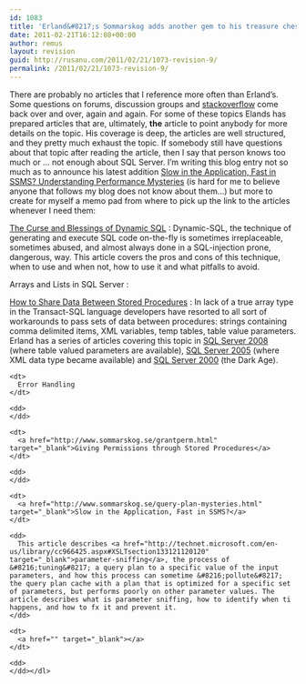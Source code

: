 ```yaml
---
id: 1083
title: 'Erland&#8217;s Sommarskog adds another gem to his treasure chest'
date: 2011-02-21T16:12:08+00:00
author: remus
layout: revision
guid: http://rusanu.com/2011/02/21/1073-revision-9/
permalink: /2011/02/21/1073-revision-9/
---
```

There are probably no articles that I reference more often than Erland&#8217;s. Some questions on forums, discussion groups and [stackoverflow](stackoverflow.com) come back over and over, again and again. For some of these topics Elands has prepared articles that are, ultimately, **the** article to point anybody for more details on the topic. His coverage is deep, the articles are well structured, and they pretty much exhaust the topic. If somebody still have questions about that topic after reading the article, then I say that person knows too much or &#8230; not enough about SQL Server. I&#8217;m writing this blog entry not so much as to announce his latest addition <a href="http://www.sommarskog.se/query-plan-mysteries.html" target="_blank">Slow in the Application, Fast in SSMS? Understanding Performance Mysteries</a> (is hard for me to believe anyone that follows my blog does not know about them&#8230;) but more to create for myself a memo pad from where to pick up the link to the articles whenever I need them:

<a href="http://www.sommarskog.se/dynamic_sql.html" target="_blank">The Curse and Blessings of Dynamic SQL</a>
:   Dynamic-SQL, the technique of generating and execute SQL code on-the-fly is sometimes irreplaceable, sometimes abused, and almost always done in a SQL-injection prone, dangerous, way. This article covers the pros and cons of this technique, when to use and when not, how to use it and what pitfalls to avoid.

Arrays and Lists in SQL Server
:   

<a href="http://www.sommarskog.se/share_data.html" target="_blank">How to Share Data Between Stored Procedures</a>
:   In lack of a true array type in the Transact-SQL language developers have resorted to all sort of workarounds to pass sets of data between procedures: strings containing comma delimited items, XML variables, temp tables, table value parameters. Erland has a series of articles covering this topic in <a href="http://www.sommarskog.se/arrays-in-sql-2008.html" target="_blank">SQL Server 2008</a> (where table valued parameters are available), <a href="http://www.sommarskog.se/arrays-in-sql-2005.html" target="_blank">SQL Server 2005</a> (where XML data type became available) and <a href="http://www.sommarskog.se/arrays-in-sql-2000.html" target="_blank">SQL Server 2000<a /> (the Dark Age).</dd> 
    
    <dt>
      Error Handling
    </dt>
    
    <dd>
    </dd>
    
    <dt>
      <a href="http://www.sommarskog.se/grantperm.html" target="_blank">Giving Permissions through Stored Procedures</a>
    </dt>
    
    <dd>
    </dd>
    
    <dt>
      <a href="http://www.sommarskog.se/query-plan-mysteries.html" target="_blank">Slow in the Application, Fast in SSMS?</a>
    </dt>
    
    <dd>
      This article describes <a href="http://technet.microsoft.com/en-us/library/cc966425.aspx#XSLTsection133121120120" target="_blank">parameter-sniffing</a>, the process of &#8216;tuning&#8217; a query plan to a specific value of the input parameters, and how this process can sometime &#8216;pollute&#8217; the query plan cache with a plan that is optimized for a specific set of parameters, but performs poorly on other parameter values. The article describes what is parameter sniffing, how to identify when ti happens, and how to fx it and prevent it.
    </dd>
    
    <dt>
      <a href="" target="_blank"></a>
    </dt>
    
    <dd>
    </dd></dl>